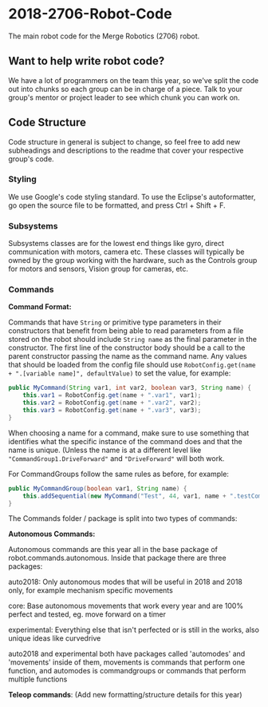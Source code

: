 # 2018-2706-Robot-Code
The main robot code for the Merge Robotics (2706) robot.

## Want to help write robot code?

We have a lot of programmers on the team this year, so we've split the code out into chunks so each group can be in charge of a piece. Talk to your group's mentor or project leader to see which chunk you can work on.

## Code Structure
Code structure in general is subject to change, so feel free to add new subheadings and descriptions to the readme that cover your respective group's code.

### Styling

We use Google's code styling standard. To use the Eclipse's autoformatter, go open the source file to be formatted, and press Ctrl + Shift + F.

### Subsystems

Subsystems classes are for the lowest end things like gyro, direct communication with motors, camera etc. These classes will typically be owned by the group working with the hardware, such as the Controls group for motors and sensors, Vision group for cameras, etc.

### Commands

__Command Format:__

Commands that have `String` or primitive type parameters in their constructors that benefit from being able to read parameters from a file stored on the robot should include `String name` as the final parameter in the constructor. The first line of the constructor body should be a call to the parent constructor passing the name as the command name. Any values that should be loaded from the config file should use `RobotConfig.get(name + ".[variable name]", defaultValue)` to set the value, for example:

```Java
public MyCommand(String var1, int var2, boolean var3, String name) {
    this.var1 = RobotConfig.get(name + ".var1", var1);
    this.var2 = RobotConfig.get(name + ".var2", var2);
    this.var3 = RobotConfig.get(name + ".var3", var3);
}
```

When choosing a name for a command, make sure to use something that identifies what the specific instance of the command does and that the name is unique. (Unless the name is at a different level like `"CommandGroup1.DriveForward"` and `"DriveForward"` will both work.

For CommandGroups follow the same rules as before, for example:

```Java
public MyCommandGroup(boolean var1, String name) {
    this.addSequential(new MyCommand("Test", 44, var1, name + ".testCommand");
}
```

The Commands folder / package is split into two types of commands:

__Autonomous Commands:__

Autonomous commands are this year all in the base package of robot.commands.autonomous.
Inside that package there are three packages:

auto2018: Only autonomous modes that will be useful in 2018 and 2018 only, for example mechanism specific movements
	
core: Base autonomous movements that work every year and are 100% perfect and tested, eg. move forward on a timer
	
experimental: Everything else that isn't perfected or is still in the works, also unique ideas like curvedrive
		
auto2018 and experimental both have packages called 'automodes' and 'movements' inside of them, movements is commands 			that perform one function, and automodes is commandgroups or commands that perform multiple functions

__Teleop commands__:
(Add new formatting/structure details for this year)
